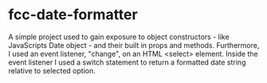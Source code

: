 # fcc-date-formatter
A simple project used to gain exposure to object constructors - like JavaScripts Date object - and their built in props and methods. Furthermore, I used an event listener, "change", on an HTML &lt;select> element. Inside the event listener I used a switch statement to return a formatted date string relative to selected option. 
